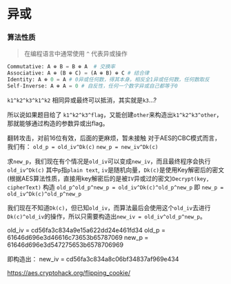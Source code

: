 # 异或


### 算法性质

> 在编程语言中通常使用 `^` 代表异或操作

```python
Commutative: A ⊕ B = B ⊕ A  # 交换率
Associative: A ⊕ (B ⊕ C) = (A ⊕ B) ⊕ C # 结合律  
Identity: A ⊕ 0 = A # 0异或任何数，得其本身。相反全1异或任何数，任何数取反
Self-Inverse: A ⊕ A = 0 # 自反性，任何一个数字异或自己都等于0

```


`k1^k2^k3^k1^k2` 相同异或最终可以抵消，其实就是`k3`...?

所以说如果题目给了
`k1^k2^k3^flag`，又能创建`other`来构造出`k1^k2^k3^other`，那就能够通过构造的参数异或出flag。

翻转攻击，对前16位有效，后面的更麻烦，暂未接触
对于AES的CBC模式而言，我们有：
`old_p = old_iv^Dk(c)`
`new_p = new_iv^Dk(c)`

求`new_p`，我们现在有个情况是`old_iv`可以变成`new_iv`，而且最终程序会执行`old_iv^Dk(c)`
其中`p`指`plain text`, `iv`是随机向量，`Dk(c)`是使用Key解密后的密文(根据AES算法性质，直接用key解密后的是被`IV`异或过的密文)`Decrypt(key, cipherText)`
构造
`old_p^old_p^new_p = old_iv^Dk(c)^old_p^new_p`
即
`new_p = old_iv^Dk(c)^old_p^new_p`

我们现在不知道`Dk(c)`，但已知`old_iv`，而算法最后会使用这个`old_iv`去进行`Dk(c)^old_iv`的操作，所以只需要构造出`new_iv = old_iv^old_p^new_p`。

old_iv = cd56fa3c834a9e15a622dd24e461fd34
old_p = 61646d696e3d46616c73653b65787069
new_p = 61646d696e3d547275653b6578706969

即构造出：
new_iv = cd56fa3c834a8c06bf34837af969e434

https://aes.cryptohack.org/flipping_cookie/